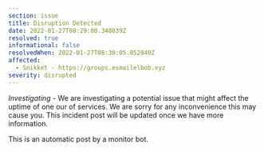 ```yaml
---
section: issue
title: Disruption Detected
date: 2022-01-27T08:29:00.348039Z
resolved: true
informational: false
resolvedWhen: 2022-01-27T08:30:05.852840Z
affected:
  - Snikket - https://groups.esmailelbob.xyz
severity: disrupted
---
```

*Investigating* - We are investigating a potential issue that might affect the uptime of one our of services. We are sorry for any inconvenience this may cause you. This incident post will be updated once we have more information.

This is an automatic post by a monitor bot.
        